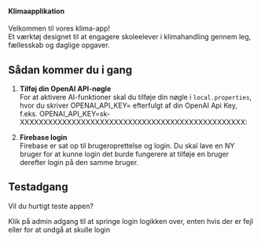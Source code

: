 ####  Klimaapplikation

Velkommen til vores klima-app!  
Et værktøj designet til at engagere skoleelever i klimahandling gennem leg, fællesskab og daglige opgaver.

## Sådan kommer du i gang

1. **Tilføj din OpenAI API-nøgle**  
   For at aktivere AI-funktioner skal du tilføje din nøgle i `local.properties`, hvor du skriver OPENAI_API_KEY= efterfulgt af din OpenAI Api Key, f.eks. OPENAI_API_KEY=sk-XXXXXXXXXXXXXXXXXXXXXXXXXXXXXXXXXXXXXXXXXXXXXXXX:

2. **Firebase login**  
Firebase er sat op til brugeroprettelse og login.
Du skal lave en NY bruger for at kunne login
 det burde fungerere at tilføje en bruger derefter login på den samme bruger.

## Testadgang
Vil du hurtigt teste appen?

Klik på admin adgang til at springe login logikken over, enten hvis der er fejl eller for at undgå at skulle login
